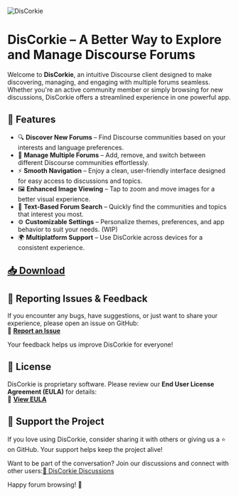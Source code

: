![DisCorkie](https://discorkie.appoutlet.dev/img/hero/hero.avif)

# **DisCorkie** – A Better Way to Explore and Manage Discourse Forums

Welcome to **DisCorkie**, an intuitive Discourse client designed to make
discovering, managing, and engaging with multiple forums seamless. Whether
you're an active community member or simply browsing for new discussions,
DisCorkie offers a streamlined experience in one powerful app.

## **🚀 Features**

- 🔍 **Discover New Forums** – Find Discourse communities based on your
  interests and language preferences.
- 📌 **Manage Multiple Forums** – Add, remove, and switch between different
  Discourse communities effortlessly.
- ⚡ **Smooth Navigation** – Enjoy a clean, user-friendly interface designed for
  easy access to discussions and topics.
- 🖼️ **Enhanced Image Viewing** – Tap to zoom and move images for a better
  visual experience.
- 🔎 **Text-Based Forum Search** – Quickly find the communities and topics that
  interest you most.
- ⚙️ **Customizable Settings** – Personalize themes, preferences, and app
  behavior to suit your needs. (WIP)
- 🌍 **Multiplatform Support** – Use DisCorkie across devices for a consistent
  experience.

## **[📥 Download](https://discorkie.appoutlet.dev/#download)**

## **🐞 Reporting Issues & Feedback**

If you encounter any bugs, have suggestions, or just want to share your
experience, please open an issue on GitHub:\
🔗 **[Report an Issue](https://github.com/AppOutlet/GetDisCorkie/issues)**

Your feedback helps us improve DisCorkie for everyone!

## **📜 License**

DisCorkie is proprietary software. Please review our **End User License
Agreement (EULA)** for details:\
🔗 **[View EULA](https://discorkie.appoutlet.dev/license-agreement)**

## **💙 Support the Project**

If you love using DisCorkie, consider sharing it with others or giving us a ⭐
on GitHub. Your support helps keep the project alive!

Want to be part of the conversation? Join our discussions and connect with other
users:[🔗 DisCorkie Discussions](https://github.com/AppOutlet/GetDisCorkie/discussions)

Happy forum browsing! 🚀
